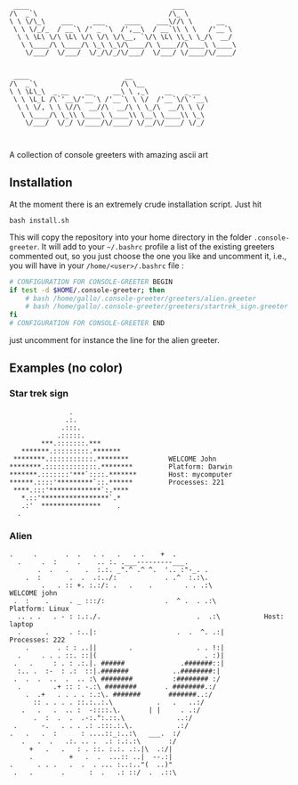 ```
 ____                                    ___             
/\  _`\                                 /\_ \            
\ \ \/\_\    ___     ___     ____    ___\//\ \      __   
 \ \ \/_/_  / __`\ /' _ `\  /',__\  / __`\\ \ \   /'__`\ 
  \ \ \L\ \/\ \L\ \/\ \/\ \/\__, `\/\ \L\ \\_\ \_/\  __/ 
   \ \____/\ \____/\ \_\ \_\/\____/\ \____//\____\ \____\
    \/___/  \/___/  \/_/\/_/\/___/  \/___/ \/____/\/____/
                                                         
                                                         
 ____                        __                   
/\  _`\                     /\ \__                
\ \ \L\_\  _ __    __     __\ \ ,_\    __   _ __  
 \ \ \L_L /\`'__\/'__`\ /'__`\ \ \/  /'__`\/\`'__\
  \ \ \/, \ \ \//\  __//\  __/\ \ \_/\  __/\ \ \/ 
   \ \____/\ \_\\ \____\ \____\\ \__\ \____\\ \_\ 
    \/___/  \/_/ \/____/\/____/ \/__/\/____/ \/_/ 
                                                  
                                                  

```
A collection of console greeters with amazing ascii art


## Installation 

At the moment there is an extremely crude installation script. 
Just hit 
```
bash install.sh 
```

This will copy the repository into your home directory in the folder `.console-greeter`. 
It will add to your `~/.bashrc` profile a list of the existing greeters commented out, 
so you just choose the one you like and uncomment it, i.e., you will have in your `/home/<user>/.bashrc` file :

```bash
# CONFIGURATION FOR CONSOLE-GREETER BEGIN
if test -d $HOME/.console-greeter; then
	# bash /home/gallo/.console-greeter/greeters/alien.greeter
	# bash /home/gallo/.console-greeter/greeters/startrek_sign.greeter
fi
# CONFIGURATION FOR CONSOLE-GREETER END

```
just uncomment for instance the line for the alien greeter. 





## Examples (no color)

### Star trek sign 

```
               .                            
              .:.                            
             .:::.                           
            .:::::.
        ***.:::::::.***                                       
   *******.:::::::::.*******                                         
 ********.:::::::::::.********          WELCOME John                        
********.:::::::::::::.********         Platform: Darwin                                           
*******.:::::::'***`::::.*******        Host: mycomputer                                     
******.::::'*********`::.******         Processes: 221                     
 ****.:::'*************`:.****                                             
   *.::'*****************`.*                                              
   .:'  ***************    .                                            
  .
```


### Alien 

```
.     .       .  .   . .   .   . .    +  .
  .     .  :     .    .. :. .___---------___.
       .  .   .    .  :.:. _".^ .^ ^.  '.. :"-_. .
    .  :       .  .  .:../:            . .^  :.:\.
        .   . :: +. :.:/: .   .    .        . . .:\             WELCOME john
 .  :    .     . _ :::/:               .  ^ .  . .:\            Platform: Linux
  .. . .   . - : :.:./.                        .  .:\           Host: laptop
  .      .     . :..|:                    .  .  ^. .:|          Processes: 222
    .       . : : ..||        .                . . !:|
  .     . . . ::. ::|(                           . :)|
 .   .     : . : .:.|. ######              .#######::|
  :.. .  :-  : .:  ::|.#######           ..########:|
 .  .  .  ..  .  .. :\ ########          :######## :/
  .        .+ :: : -.:\ ########       . ########.:/
    .  .+   . . . . :.:\. #######       #######..:/
      :: . . . . ::.:..:.\           .   .   ..:/
   .   .   .  .. :  -::::.\.       | |     . .:/
      .  :  .  .  .-:.":.::.\             ..:/
 .      -.   . . . .: .:::.:.\.           .:/
.   .   .  :      : ....::_:..:\   ___.  :/
   .   .  .   .:. .. .  .: :.:.:\       :/
     +   .   .   : . ::. :.:. .:.|\  .:/|
     .         +   .  .  ...:: ..|  --.:|
.      . . .   .  .  . ... :..:.."(  ..)"
 .   .       .      :  .   .: ::/  .  .::\ 

```
